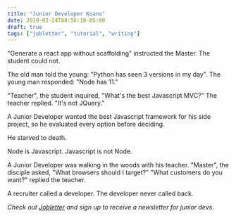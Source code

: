 ```yaml
---
title: "Junior Developer Koans"
date: 2019-03-24T00:56:18-05:00
draft: true
tags: ["jobletter", "tutorial", "writing"]
---
```


"Generate a react app without scaffolding" instructed the Master.
The student could not.

The old man told the young:
"Python has seen 3 versions in my day".
The young man responded:
"Node has 11."

"Teacher", the student inquired, "What's the best Javascript MVC?"
The teacher replied.
"It's not JQuery."

A Junior Developer wanted the best Javascript framework for his side project, so he evaluated every option before deciding.

He starved to death.

Node is Javascript. Javascript is not Node. 

A Junior Developer was walking in the woods with his teacher.
"Master", the disciple asked, "What browsers should I target?"
"What customers do you want?" replied the teacher.

A recruiter called a developer.
The developer never called back.

*Check out [Jobletter](https://jobletter.io) and sign up to receive a newsletter for junior devs.*